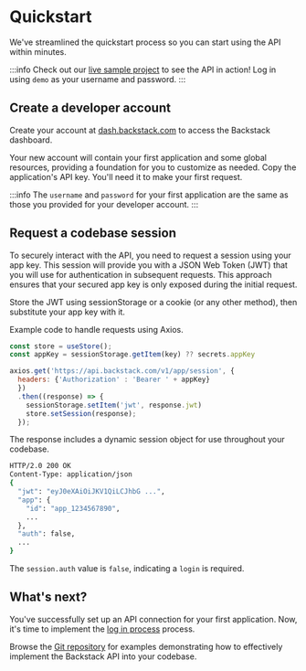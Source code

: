 # Quickstart

We've streamlined the quickstart process so you can start using the API within minutes.

:::info
Check out our [live sample project](https://demo.backstack.com/) to see the API in action! Log in using `demo` as your username and password.
:::

## Create a developer account

Create your account at [dash.backstack.com](https://dash.backstack.com) to access the Backstack dashboard. 

Your new account will contain your first application and some global resources, providing a foundation for you to customize as needed. Copy the application's API key. You'll need it to make your first request.

:::info
The `username` and `password` for your first application are the same as those you provided for your developer account.
:::




## Request a codebase session

To securely interact with the API, you need to request a session using your app key. This session will provide you with a JSON Web Token (JWT) that you will use for authentication in subsequent requests. This approach ensures that your secured app key is only exposed during the initial request.

Store the JWT using sessionStorage or a cookie (or any other method), then substitute your app key with it.

Example code to handle requests using Axios.

```js
const store = useStore();
const appKey = sessionStorage.getItem(key) ?? secrets.appKey

axios.get('https://api.backstack.com/v1/app/session', {
  headers: {'Authorization' : 'Bearer ' + appKey}
  })
  .then((response) => {
    sessionStorage.setItem('jwt', response.jwt)
    store.setSession(response);
  });
```


The response includes a dynamic session object for use throughout your codebase. 

```sh
HTTP/2.0 200 OK
Content-Type: application/json
{
  "jwt": "eyJ0eXAiOiJKV1QiLCJhbG ...",
  "app": {
    "id": "app_1234567890",
    ...
  },
  "auth": false,
  ...
}
```

The `session.auth` value is `false`, indicating a `login` is required.


## What's next?

You've successfully set up an API connection for your first application. Now, it's time to implement the [log in process](login) process.

Browse the [Git repository](https://github.com/deloachtech/backstack-vue) for examples demonstrating how to effectively implement the Backstack API into your codebase.

